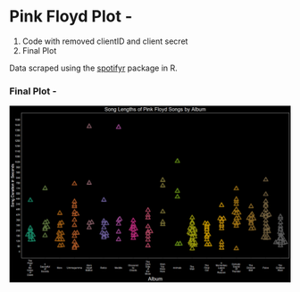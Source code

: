 # Pink Floyd Plot -

1. Code with removed clientID and client secret
2. Final Plot

Data scraped using the [spotifyr](https://github.com/charlie86/spotifyr) package in R.

### Final Plot -
![Final Plot](https://github.com/rv94/Pink-Floyd-Plot/blob/master/PF%20Plot%20Mod.png)
